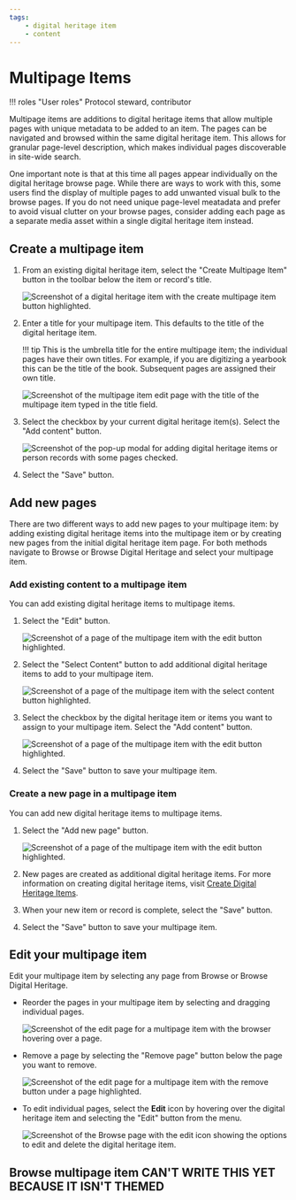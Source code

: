 ```yaml
---
tags:
    - digital heritage item
    - content
---
```

# Multipage Items

!!! roles "User roles" 
    Protocol steward, contributor

Multipage items are additions to digital heritage items that allow multiple pages with unique metadata to be added to an item. The pages can be navigated and browsed within the same digital heritage item. This allows for granular page-level description, which makes individual pages discoverable in site-wide search.  

One important note is that at this time all pages appear individually on the digital heritage browse page. While there are ways to work with this, some users find the display of multiple pages to add unwanted visual bulk to the browse pages. If you do not need unique page-level meatadata and prefer to avoid visual clutter on your browse pages, consider adding each page as a separate media asset within a single digital heritage item instead.

## Create a multipage item

1. From an existing digital heritage item, select the "Create Multipage Item" button in the toolbar below the item or record's title. 

    ![Screenshot of a digital heritage item with the create multipage item button highlighted.](../_embeds/multipage1.png)

2. Enter a title for your multipage item. This defaults to the title of the digital heritage item.

    !!! tip
        This is the umbrella title for the entire multipage item; the individual pages have their own titles. For example, if you are digitizing a yearbook this can be the title of the book. Subsequent pages are assigned their own title.

    ![Screenshot of the multipage item edit page with the title of the multipage item typed in the title field.](../_embeds/multipage2.png)

3. Select the checkbox by your current digital heritage item(s). Select the "Add content" button. 

    ![Screenshot of the pop-up modal for adding digital heritage items or person records with some pages checked.](../_embeds/multipage3.png)

4. Select the "Save" button.

## Add new pages

There are two different ways to add new pages to your multipage item: by adding existing digital heritage items into the multipage item or by creating new pages from the initial digital heritage item page. For both methods navigate to Browse or Browse Digital Heritage and select your multipage item.

### Add existing content to a multipage item

You can add existing digital heritage items to multipage items.

1. Select the "Edit" button. 

    ![Screenshot of a page of the multipage item with the edit button highlighted.](../_embeds/placeholderscreenshot.png)

2. Select the "Select Content" button to add additional digital heritage items to add to your multipage item.

    ![Screenshot of a page of the multipage item with the select content button highlighted.](../_embeds/placeholderscreenshot.png)

3. Select the checkbox by the digital heritage item or items you want to assign to your multipage item. Select the "Add content" button.

    ![Screenshot of a page of the multipage item with the edit button highlighted.](../_embeds/placeholderscreenshot.png)

4. Select the "Save" button to save your multipage item.

### Create a new page in a multipage item

You can add new digital heritage items to multipage items.

1. Select the "Add new page" button.

    ![Screenshot of a page of the multipage item with the edit button highlighted.](../_embeds/placeholderscreenshot.png)

2. New pages are created as additional digital heritage items. For more information on creating digital heritage items, visit [Create Digital Heritage Items](CreateDHItem.md).
3. When your new item or record is complete, select the "Save" button. 
4. Select the "Save" button to save your multipage item.

## Edit your multipage item

Edit your multipage item by selecting any page from Browse or Browse Digital Heritage. 

- Reorder the pages in your multipage item by selecting and dragging individual pages.

    ![Screenshot of the edit page for a multipage item with the browser hovering over a page.](../_embeds/placeholderscreenshot.png)

- Remove a page by selecting the "Remove page" button below the page you want to remove.

    ![Screenshot of the edit page for a multipage item with the remove button under a page highlighted.](../_embeds/placeholderscreenshot.png)

- To edit individual pages, select the **Edit** icon by hovering over the digital heritage item and selecting the "Edit" button from the menu.

    ![Screenshot of the Browse page with the edit icon showing the options to edit and delete the digital heritage item.](../_embeds/placeholderscreenshot.png)

## Browse multipage item CAN'T WRITE THIS YET BECAUSE IT ISN'T THEMED